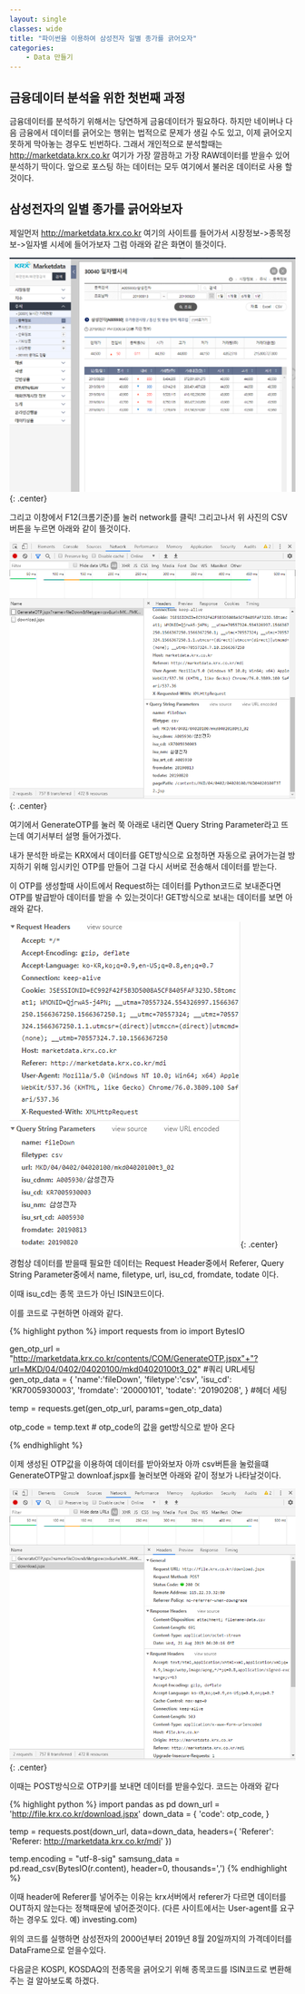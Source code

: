 ```yaml
---
layout: single
classes: wide
title: "파이썬을 이용하여 삼성전자 일별 종가를 긁어오자"
categories:
    - Data 만들기
---
```


## 금융데이터 분석을 위한 첫번째 과정
금융데이터를 분석하기 위해서는 당연하게 금융데이터가 필요하다. 하지만 네이버나 다음 금융에서 데이터를 긁어오는 행위는 법적으로 문제가 생길 수도 있고, 이제 긁어오지 못하게 막아놓는 경우도 빈번하다. 그래서 개인적으로 분석할때는 http://marketdata.krx.co.kr 여기가 가장 깔끔하고 가장 RAW데이터를 받을수 있어 분석하기 딱이다. 앞으로 포스팅 하는 데이터는 모두 여기에서 불러온 데이터로 사용 할 것이다.
## 삼성전자의 일별 종가를 긁어와보자
제일먼저 http://marketdata.krx.co.kr 여기의 사이트를 들어가서 시장정보->종목정보->일자별 시세에 들어가보자 그럼 아래와 같은 화면이 뜰것이다. 

![page1](/images/make_data/1.PNG){: .center}

그리고 이창에서 F12(크롬기준)를 눌러 network를 클릭! 그리고나서 위 사진의 CSV 버튼을 누르면 아래와 같이 뜰것이다.


![page1](/images/make_data/2.PNG){: .center}


여기에서 GenerateOTP를 눌러 쭉 아래로 내리면 Query String Parameter라고 뜨는데 여기서부터 설명 들어가겠다.

내가 분석한 바로는 KRX에서 데이터를 GET방식으로 요청하면 자동으로 긁어가는걸 방지하기 위해 임시키인 OTP를 만들어 그걸 다시 서버로 전송해서 데이터를 받는다.

이 OTP를 생성할때 사이트에서 Request하는 데이터를 Python코드로 보내준다면 OTP를 발급받아 데이터를 받을 수 있는것이다!
GET방식으로 보내는 데이터를 보면 아래와 같다.


![page1](/images/make_data/3.PNG){: .center}


경험상 데이터를 받을때 필요한 데이터는 Request Header중에서 Referer, Query String Parameter중에서 name, filetype, url, isu_cd, fromdate, todate 이다. 

이때 isu_cd는 종목 코드가 아닌 ISIN코드이다.

이를 코드로 구현하면 아래와 같다.

{% highlight python %}
import requests
from io import BytesIO

gen_otp_url = "http://marketdata.krx.co.kr/contents/COM/GenerateOTP.jspx"+"?url=MKD/04/0402/04020100/mkd04020100t3_02"
#쿼리 URL세팅
gen_otp_data = {
    'name':'fileDown',
    'filetype':'csv',
    'isu_cd': 'KR7005930003',
    'fromdate': '20000101',
    'todate': '20190208',
} #헤더 세팅

temp = requests.get(gen_otp_url, params=gen_otp_data)
    
otp_code = temp.text # otp_code의 값을 get방식으로 받아 온다

{% endhighlight %}


이제 생성된 OTP값을 이용하여 데이터를 받아와보자 아까 csv버튼을 눌렀을떄 GenerateOTP말고 downloaf.jspx를 눌러보면 아래와 같이 정보가 나타날것이다.


![page1](/images/make_data/4.PNG){: .center}



이때는 POST방식으로 OTP키를 보내면 데이터를 받을수있다. 코드는 아래와 같다



{% highlight python %}
import pandas as pd
down_url = 'http://file.krx.co.kr/download.jspx'
down_data = {
    'code': otp_code,
}

temp = requests.post(down_url, data=down_data, headers={
    'Referer': 'Referer: http://marketdata.krx.co.kr/mdi'
})

temp.encoding = "utf-8-sig"
samsung_data = pd.read_csv(BytesIO(r.content), header=0, thousands=',')
{% endhighlight %}



이때 header에 Referer를 넣어주는 이유는 krx서버에서 referer가 다르면 데이터를 OUT하지 않는다는 정책때문에 넣어준것이다.
(다른 사이트에서는 User-agent를 요구하는 경우도 있다. 예) investing.com)


위의 코드를 실행하면 삼성전자의 2000년부터 2019년 8월 20일까지의 가격데이터를 DataFrame으로 얻을수있다.




다음글은 KOSPI, KOSDAQ의 전종목을 긁어오기 위해 종목코드를 ISIN코드로 변환해주는 걸 알아보도록 하겠다.
